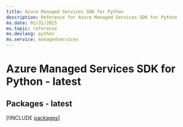 ```yaml
---
title: Azure Managed Services SDK for Python
description: Reference for Azure Managed Services SDK for Python
ms.date: 01/31/2025
ms.topic: reference
ms.devlang: python
ms.service: managedservices
---
```

# Azure Managed Services SDK for Python - latest
## Packages - latest
[!INCLUDE [packages](managed-services-index.md)]